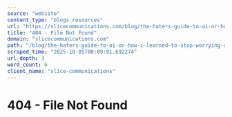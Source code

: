 ```yaml
---
source: "website"
content_type: "blogs_resources"
url: "https://slicecommunications.com/blog/the-haters-guide-to-ai-or-how-i-learned-to-stop-worrying-and-love-the-robot/ai5"
title: "404 - File Not Found"
domain: "slicecommunications.com"
path: "/blog/the-haters-guide-to-ai-or-how-i-learned-to-stop-worrying-and-love-the-robot/ai5"
scraped_time: "2025-10-05T00:09:01.692274"
url_depth: 3
word_count: 6
client_name: "slice-communications"
---
```


# 404 - File Not Found